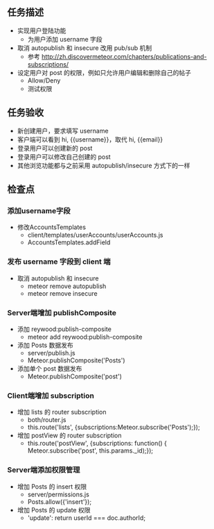 ## 任务描述
* 实现用户登陆功能
  - 为用户添加 username 字段
* 取消 autopublish 和 insecure 改用 pub/sub 机制
  - 参考 http://zh.discovermeteor.com/chapters/publications-and-subscriptions/
* 设定用户对 post 的权限，例如只允许用户编辑和删除自己的帖子
  - Allow/Deny
  - 测试权限

## 任务验收
* 新创建用户，要求填写 username 
* 客户端可以看到 hi, {{username}}，取代 hi, {{email}}
* 登录用户可以创建新的 post
* 登录用户可以修改自己创建的 post
* 其他浏览功能都与之前采用 autopublish/insecure 方式下的一样

## 检查点 

### 添加username字段
* 修改AccountsTemplates
  - client/templates/userAccounts/userAccounts.js 
  - AccountsTemplates.addField

### 发布 username 字段到 client 端
* 取消 autopublish 和 insecure
  - meteor remove autopublish
  - meteor remove insecure

### Server端增加 publishComposite
* 添加 reywood:publish-composite
  - meteor add reywood:publish-composite
* 添加 Posts 数据发布
  - server/publish.js
  - Meteor.publishComposite('Posts')
* 添加单个 post 数据发布
  - Meteor.publishComposite('post')

### Client端增加 subscription
* 增加 lists 的 router subscription
  - both/router.js 
  - this.route('lists', {subscriptions:Meteor.subscribe('Posts');});
* 增加 postView 的 router subscription
  - this.route('postView', {subscriptions: function() { Meteor.subscribe('post', this.params._id);});

### Server端添加权限管理
* 增加 Posts 的 insert 权限
  - server/permissions.js 
  - Posts.allow({'insert'});
* 增加 Posts 的 update 权限
  - 'update': return userId === doc.authorId;



